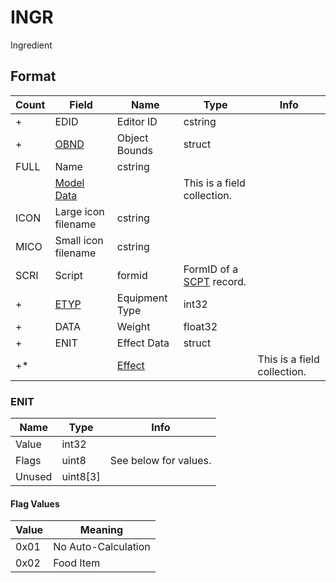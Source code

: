 INGR
====

Ingredient

## Format

Count | Field | Name | Type | Info
------|-------|------|------|-----
+ | EDID | Editor ID | cstring |
+ | [OBND](Fields/OBND.md) | Object Bounds | struct |
 | FULL | Name | cstring |
 | | [Model Data](Fields/Model.md) | | This is a field collection.
 | ICON | Large icon filename | cstring |
 | MICO | Small icon filename | cstring |
 | SCRI | Script | formid | FormID of a [SCPT](SCPT.md) record.
+ | [ETYP](Fields/ETYP.md) | Equipment Type | int32 |
+ | DATA | Weight | float32 |
+ | ENIT | Effect Data | struct |
+* | | [Effect](Fields/Effect.md) | | This is a field collection.

### ENIT

Name | Type | Info
-----|------|-----
Value | int32 |
Flags | uint8 | See below for values.
Unused | uint8[3] |
 
#### Flag Values

Value | Meaning
------|--------
0x01 | No Auto-Calculation
0x02 | Food Item
